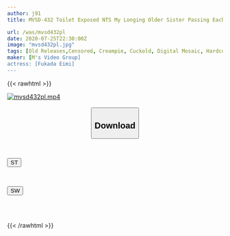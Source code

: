 ```yaml
---
author: j91
title: MVSD-432 Toilet Exposed NTS My Longing Older Sister Passing Each Morning Was A Sexually Treated Meat Urinal Woman Exposed In A Public Toilet. Eimi Fukada

url: /was/mvsd432pl
date: 2020-07-25T22:30:00Z
image: "mvsd432pl.jpg"
tags: [Old Releases,Censored, Creampie, Cuckold, Digital Mosaic, Hardcore, Nasty, Older sister, Restraint, Solowork]
maker: [M's Video Group]
actress: [Fukada Eimi]
---
```



{{< rawhtml >}}

<div class="video" data-videoid="QgB7X3MvJQc0QYy">
    <a href="javascript:;">
        <img src="/was/mvsd432pl/mvsd432pl.jpg" width="WIDTH" height="HEIGHT" alt="mvsd432pl.mp4" loading="lazy">
    </a>
</div>

<script type="text/javascript" src="https://j91.asia/asset/on-demand-st.js"></script>

<br>
  <link rel="stylesheet" href="https://j91.asia/asset/bs5.css">
  
  <center>
  <button class="btn btn-primary" type="button" data-bs-toggle="collapse" data-bs-target=".multi-collapse" aria-expanded="false" aria-controls="multiCollapseExample1 multiCollapseExample2"><h2>Download</h2></button></center>
</p>
<div class="row">
  <div class="col">
    <div class="collapse multi-collapse" id="multiCollapseExample1">
      <div class="card card-body">
	      	      <br>
<div class="buttons">  
<p><a href="https://streamtape.to/v/QgB7X3MvJQc0QYy" target="_blank"><button class="btn-hover color-3"><i class="fa fa-download"></i> ST</button></a></p></div>
    </div>
  </div>
</div>
  <div class="col">
    <div class="collapse multi-collapse" id="multiCollapseExample2">
      <div class="card card-body">
	      <br>
<div class="buttons">
<p><a href="https://cdnwish.com/k4qh3yose1wm" target="_blank"><button class="btn-hover color-2"><i class="fa fa-download"></i> SW</button></a></p></div>
<br><br>
      </div>
    </div>
  </div>
</div>

{{< /rawhtml >}}